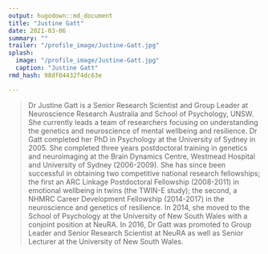 ```yaml
---
output: hugodown::md_document
title: "Justine Gatt"
date: 2021-03-06
summary: ""
trailer: "/profile_image/Justine-Gatt.jpg"
splash:
  image: "/profile_image/Justine-Gatt.jpg"
  caption: "Justine Gatt"
rmd_hash: 98df04432f4dc63e

---
```


> Dr Justine Gatt is a Senior Research Scientist and Group Leader at Neuroscience Research Australia and School of Psychology, UNSW. She currently leads a team of researchers focusing on understanding the genetics and neuroscience of mental wellbeing and resilience. Dr Gatt completed her PhD in Psychology at the University of Sydney in 2005. She completed three years postdoctoral training in genetics and neuroimaging at the Brain Dynamics Centre, Westmead Hospital and University of Sydney (2006-2009). She has since been successful in obtaining two competitive national research fellowships; the first an ARC Linkage Postdoctoral Fellowship (2008-2011) in emotional wellbeing in twins (the TWIN-E study); the second, a NHMRC Career Development Fellowship (2014-2017) in the neuroscience and genetics of resilience. In 2014, she moved to the School of Psychology at the University of New South Wales with a conjoint position at NeuRA. In 2016, Dr Gatt was promoted to Group Leader and Senior Research Scientist at NeuRA as well as Senior Lecturer at the University of New South Wales.

